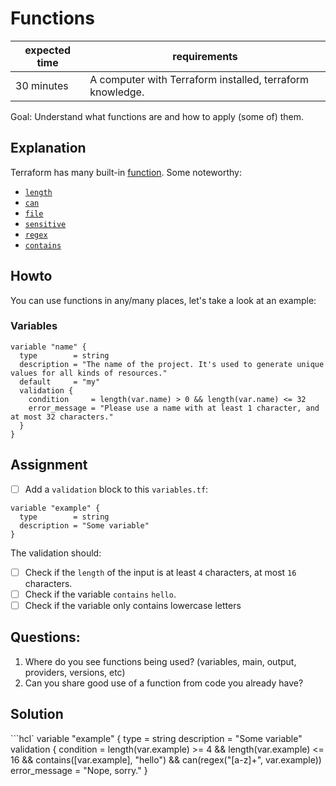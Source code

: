 # Functions

|expected time|requirements                                             |
|-------------|---------------------------------------------------------|
|30 minutes   |A computer with Terraform installed, terraform knowledge.|

Goal: Understand what functions are and how to apply (some of) them.

## Explanation

Terraform has many built-in [function](https://www.terraform.io/docs/language/functions/index.html). Some noteworthy:

- [`length`](https://www.terraform.io/docs/language/functions/length.html)
- [`can`](https://www.terraform.io/docs/language/functions/can.html)
- [`file`](https://www.terraform.io/docs/language/functions/file.html)
- [`sensitive`](https://www.terraform.io/docs/language/functions/sensitive.html)
- [`regex`](https://www.terraform.io/docs/language/functions/regex.html)
- [`contains`](https://www.terraform.io/docs/language/functions/contains.html)

## Howto

You can use functions in any/many places, let's take a look at an example:

### Variables

```hcl
variable "name" {
  type        = string
  description = "The name of the project. It's used to generate unique values for all kinds of resources."
  default     = "my"
  validation {
    condition     = length(var.name) > 0 && length(var.name) <= 32
    error_message = "Please use a name with at least 1 character, and at most 32 characters."
  }
}
```

## Assignment

- [ ] Add a `validation` block to this `variables.tf`:

```hcl
variable "example" {
  type        = string
  description = "Some variable"
}
```

The validation should:

- [ ] Check if the `length` of the input is at least `4` characters, at most `16` characters.
- [ ] Check if the variable `contains` `hello`.
- [ ] Check if the variable only contains lowercase letters

## Questions:

1. Where do you see functions being used? (variables, main, output, providers, versions, etc)
2. Can you share good use of a function from code you already have?

## Solution

```hcl`
variable "example" {
  type        = string
  description = "Some variable"
  validation {
    condition     = length(var.example) >= 4 && length(var.example) <= 16 && contains([var.example], "hello") && can(regex("[a-z]+", var.example))
    error_message = "Nope, sorry."
} 
```
